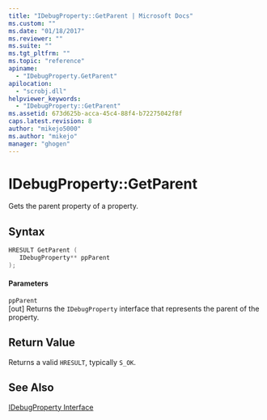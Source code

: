 ```yaml
---
title: "IDebugProperty::GetParent | Microsoft Docs"
ms.custom: ""
ms.date: "01/18/2017"
ms.reviewer: ""
ms.suite: ""
ms.tgt_pltfrm: ""
ms.topic: "reference"
apiname: 
  - "IDebugProperty.GetParent"
apilocation: 
  - "scrobj.dll"
helpviewer_keywords: 
  - "IDebugProperty::GetParent"
ms.assetid: 673d625b-acca-45c4-88f4-b72275042f8f
caps.latest.revision: 8
author: "mikejo5000"
ms.author: "mikejo"
manager: "ghogen"
---
```

# IDebugProperty::GetParent
Gets the parent property of a property.  
  
## Syntax  
  
```cpp
HRESULT GetParent (  
   IDebugProperty** ppParent  
);  
```  
  
#### Parameters  
 `ppParent`  
 [out] Returns the `IDebugProperty` interface that represents the parent of the property.  
  
## Return Value  
 Returns a valid `HRESULT`, typically `S_OK`.  
  
## See Also  
 [IDebugProperty Interface](../../winscript/reference/idebugproperty-interface.md)